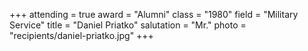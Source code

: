 +++
attending  = true
award      = "Alumni"
class      = "1980"
field      = "Military Service"
title      = "Daniel Priatko"
salutation = "Mr."
photo      = "recipients/daniel-priatko.jpg"
+++
